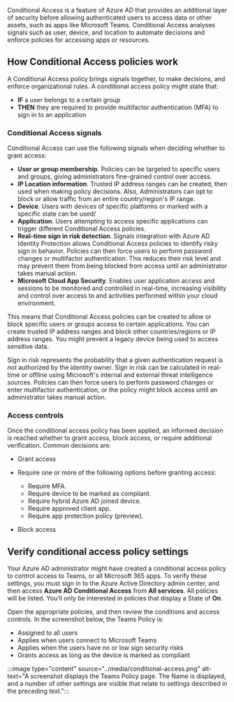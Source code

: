 Conditional Access is a feature of Azure AD that provides an additional layer of security before allowing authenticated users to access data or other assets, such as apps like Microsoft Teams. Conditional Access analyses signals such as user, device, and location to automate decisions and enforce policies for accessing apps or resources. 

## How Conditional Access policies work

A Conditional Access policy brings signals together, to make decisions, and enforce organizational rules. A conditional access policy might state that:

- **IF** a user belongs to a certain group 
- **THEN** they are required to provide multifactor authentication (MFA) to sign in to an application

### Conditional Access signals

Conditional Access can use the following signals when deciding whether to grant access:

- **User or group membership**. Policies can be targeted to specific users and groups, giving administrators fine-grained control over access.
- **IP Location information**. Trusted IP address ranges can be created, then used when making policy decisions. Also, Administrators can opt to block or allow traffic from an entire country/region's IP range.
- **Device**. Users with devices of specific platforms or marked with a specific state can be used/
- **Application**. Users attempting to access specific applications can trigger different Conditional Access policies.
- **Real-time sign in risk detection**. Signals integration with Azure AD Identity Protection allows Conditional Access policies to identify risky sign in behavior. Policies can then force users to perform password changes or multifactor authentication. This reduces their risk level and may prevent them from being blocked from access until an administrator takes manual action.
- **Microsoft Cloud App Security**. Enables user application access and sessions to be monitored and controlled in real-time, increasing visibility and control over access to and activities performed within your cloud environment.

This means that Conditional Access policies can be created to allow or block specific users or groups access to certain applications. You can create trusted IP address ranges and block other countries/regions or IP address ranges. You might prevent a legacy device being used to access sensitive data. 

Sign in risk represents the probability that a given authentication request is *not* authorized by the identity owner. Sign in risk can be calculated in real-time or offline using Microsoft's internal and external threat intelligence sources. Policies can then force users to perform password changes or enter multifactor authentication, or the policy might block access until an administrator takes manual action.

### Access controls

Once the conditional access policy has been applied, an informed decision is reached whether to grant access, block access, or require additional verification. Common decisions are:

- Grant access
- Require one or more of the following options before granting access:

   - Require MFA.
   - Require device to be marked as compliant.
   - Require hybrid Azure AD joined device.
   - Require approved client app.
   - Require app protection policy (preview).

- Block access

## Verify conditional access policy settings

Your Azure AD administrator might have created a conditional access policy to control access to Teams, or all Microsoft 365 apps. To verify these settings, you must sign in to the Azure Active Directory admin center, and then access **Azure AD Conditional Access** from **All services**. All policies will be listed. You’ll only be interested in policies that display a State of **On**. 

Open the appropriate policies, and then review the conditions and access controls. In the screenshot below, the Teams Policy is:

- Assigned to all users
- Applies when users connect to Microsoft Teams
- Applies when the users have no or low sign security risks
- Grants access as long as the device is marked as compliant

:::image type="content" source="../media/conditional-access.png" alt-text="A screenshot displays the Teams Policy page. The Name is displayed, and a number of other settings are visible that relate to settings described in the preceding text.":::
